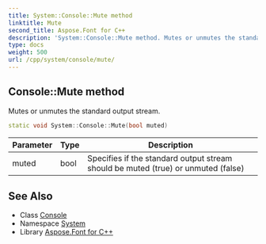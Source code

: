 ```yaml
---
title: System::Console::Mute method
linktitle: Mute
second_title: Aspose.Font for C++
description: 'System::Console::Mute method. Mutes or unmutes the standard output stream in C++.'
type: docs
weight: 500
url: /cpp/system/console/mute/
---
```

## Console::Mute method


Mutes or unmutes the standard output stream.

```cpp
static void System::Console::Mute(bool muted)
```


| Parameter | Type | Description |
| --- | --- | --- |
| muted | bool | Specifies if the standard output stream should be muted (true) or unmuted (false) |

## See Also

* Class [Console](../)
* Namespace [System](../../)
* Library [Aspose.Font for C++](../../../)
